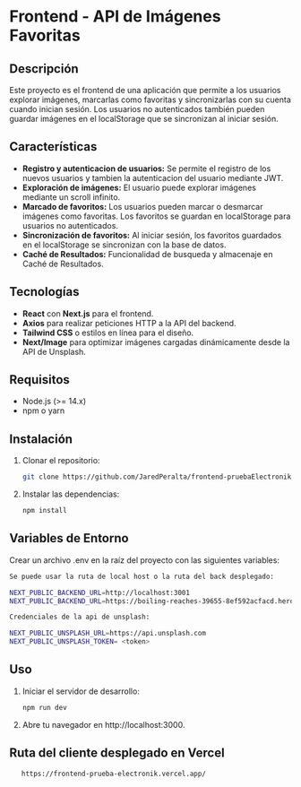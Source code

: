 # Frontend - API de Imágenes Favoritas

## Descripción

Este proyecto es el frontend de una aplicación que permite a los usuarios explorar imágenes, marcarlas como favoritas y sincronizarlas con su cuenta cuando inician sesión. Los usuarios no autenticados también pueden guardar imágenes en el localStorage que se sincronizan al iniciar sesión.

## Características

- **Registro y autenticacion de usuarios:** Se permite el registro de los nuevos usuarios y tambien la autenticacion del usuario mediante JWT.
- **Exploración de imágenes:** El usuario puede explorar imágenes mediante un scroll infinito.
- **Marcado de favoritos:** Los usuarios pueden marcar o desmarcar imágenes como favoritas. Los favoritos se guardan en localStorage para usuarios no autenticados.
- **Sincronización de favoritos:** Al iniciar sesión, los favoritos guardados en el localStorage se sincronizan con la base de datos.
- **Caché de Resultados:** Funcionalidad de busqueda y almacenaje en Caché de Resultados.

## Tecnologías

- **React** con **Next.js** para el frontend.
- **Axios** para realizar peticiones HTTP a la API del backend.
- **Tailwind CSS** o estilos en línea para el diseño.
- **Next/Image** para optimizar imágenes cargadas dinámicamente desde la API de Unsplash.

## Requisitos

- Node.js (>= 14.x)
- npm o yarn

## Instalación

1. Clonar el repositorio:
   ```bash
   git clone https://github.com/JaredPeralta/frontend-pruebaElectronik
   ```
2. Instalar las dependencias:
   ```bash
   npm install
   ```

## Variables de Entorno
Crear un archivo .env en la raíz del proyecto con las siguientes variables:

   ```bash
   Se puede usar la ruta de local host o la ruta del back desplegado:

   NEXT_PUBLIC_BACKEND_URL=http://localhost:3001
   NEXT_PUBLIC_BACKEND_URL=https://boiling-reaches-39655-8ef592acfacd.herokuapp.com

   Credenciales de la api de unsplash:

   NEXT_PUBLIC_UNSPLASH_URL=https://api.unsplash.com
   NEXT_PUBLIC_UNSPLASH_TOKEN= <token>
   ```
## Uso

1. Iniciar el servidor de desarrollo:
   ```bash
   npm run dev
   ```
3. Abre tu navegador en http://localhost:3000.

## Ruta del cliente desplegado en Vercel

```bash
   https://frontend-prueba-electronik.vercel.app/
   ```
